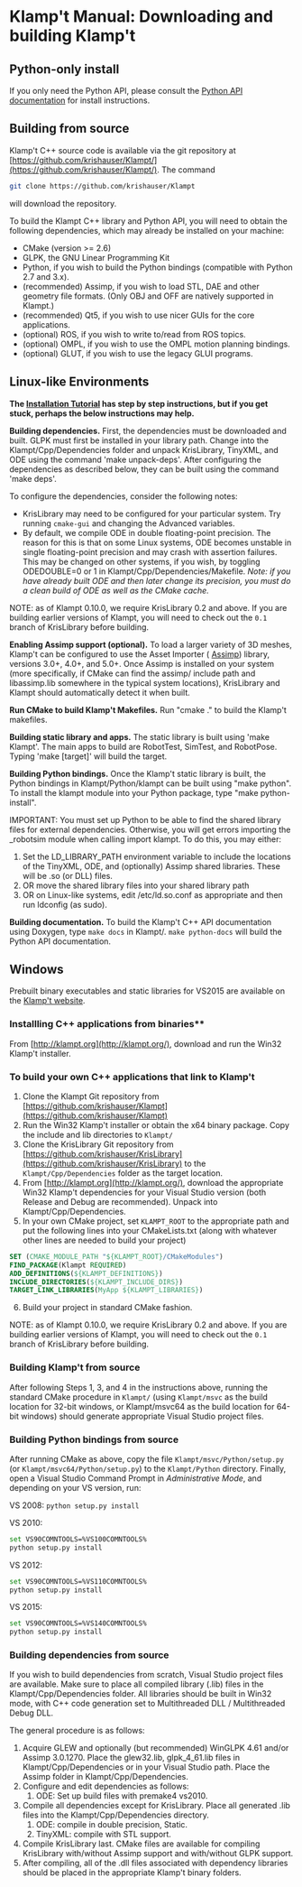 # Klamp't Manual: Downloading and building Klamp't

## Python-only install

If you only need the Python API, please consult the [Python API documentation](http://motion.cs.illinois.edu/sofware/klampt/0.8/pyklampt_docs/Manual-Installation.html) for install instructions.


## Building from source

Klamp't C++ source code is available via the git repository at [https://github.com/krishauser/Klampt/](https://github.com/krishauser/Klampt/). The command
```sh
git clone https://github.com/krishauser/Klampt
```
will download the repository.

To build the Klampt C++ library and Python API, you will need to obtain the following dependencies, which may already be installed on your machine:

- CMake (version &gt;= 2.6)
- GLPK, the GNU Linear Programming Kit
- Python, if you wish to build the Python bindings (compatible with Python 2.7 and 3.x).
- (recommended) Assimp, if you wish to load STL, DAE and other geometry file formats.  (Only OBJ and OFF are natively supported in Klampt.)
- (recommended) Qt5, if you wish to use nicer GUIs for the core applications.
- (optional) ROS, if you wish to write to/read from ROS topics.
- (optional) OMPL, if you wish to use the OMPL motion planning bindings.
- (optional) GLUT, if you wish to use the legacy GLUI programs.




## Linux-like Environments

**The [Installation Tutorial](Tutorials/Install-Linux.md) has step by step instructions, but if you get stuck, perhaps the below instructions may help.**

**Building dependencies.** First, the dependencies must be downloaded and built. GLPK must first be installed in your library path. Change into the Klampt/Cpp/Dependencies folder and unpack KrisLibrary, TinyXML, and ODE using the command 'make unpack-deps'. After configuring the dependencies as described below, they can be built using the command 'make deps'.

To configure the dependencies, consider the following notes:

- KrisLibrary may need to be configured for your particular system. Try running `cmake-gui` and changing the Advanced variables.
- By default, we compile ODE in double floating-point precision.  The reason for this is that on some Linux systems, ODE becomes unstable in single floating-point precision and may crash with assertion failures. This may be changed on other systems, if you wish, by toggling ODEDOUBLE=0 or 1 in Klampt/Cpp/Dependencies/Makefile. _Note: if you have already built ODE and then later change its precision, you must do a clean build of ODE as well as the CMake cache._

NOTE: as of Klampt 0.10.0, we require KrisLibrary 0.2 and above. If you are building earlier versions of Klampt, you will need to check out the `0.1` branch of KrisLibrary before building.

**Enabling Assimp support (optional).** To load a larger variety of 3D meshes, Klamp't can be configured to use the Asset Importer ( [Assimp](http://assimp.sourceforge.net/)) library, versions 3.0+, 4.0+, and 5.0+. Once Assimp is installed on your system (more specifically, if CMake can find the assimp/ include path and libassimp.lib somewhere in the typical system locations), KrisLibrary and Klampt should automatically detect it when built.

**Run CMake to build Klamp't Makefiles.** Run &quot;cmake .&quot; to build the Klamp't makefiles.

**Building static library and apps.** The static library is built using 'make Klampt'. The main apps to build are RobotTest, SimTest, and RobotPose. Typing 'make [target]' will build the target.

**Building Python bindings.** Once the Klamp't static library is built, the Python bindings in Klampt/Python/klampt can be built using &quot;make python&quot;. To install the klampt module into your Python package, type &quot;make python-install&quot;.

IMPORTANT: You must set up Python to be able to find the shared library files for external dependencies. Otherwise, you will get errors importing the \_robotsim module when calling import klampt. To do this, you may either:

1. Set the LD\_LIBRARY\_PATH environment variable to include the locations of the TinyXML, ODE, and (optionally) Assimp shared libraries.  These will be .so (or DLL) files.
2. OR move the shared library files into your shared library path
3. OR on Linux-like systems, edit /etc/ld.so.conf as appropriate and then run ldconfig (as sudo).

**Building documentation.** To build the Klamp't C++ API documentation using Doxygen, type `make docs` in Klampt/. `make python-docs` will build the Python API documentation.



## Windows

Prebuilt binary executables and static libraries for VS2015 are available on the [Klamp't website](http://klampt.org). 

### Installling C++ applications from binaries**

From [http://klampt.org](http://klampt.org/), download and run the Win32 Klamp't installer. 




### To build your own C++ applications that link to Klamp't

1. Clone the Klampt Git repository from [https://github.com/krishauser/Klampt](https://github.com/krishauser/Klampt)
2. Run the Win32 Klamp't installer or obtain the x64 binary package.  Copy the include and lib directories to `Klampt/`
3. Clone the KrisLibrary Git repository from [https://github.com/krishauser/KrisLibrary](https://github.com/krishauser/KrisLibrary) to the `Klampt/Cpp/Dependencies` folder as the target location.
4. From [http://klampt.org](http://klampt.org/), download the appropriate Win32 Klamp't dependencies for your Visual Studio version (both Release and Debug are recommended). Unpack into Klampt/Cpp/Dependencies.
5. In your own CMake project, set `KLAMPT_ROOT` to the appropriate path and put the following lines into your CMakeLists.txt (along with whatever other lines are needed to build your project)
```cmake
SET (CMAKE_MODULE_PATH "${KLAMPT_ROOT}/CMakeModules")
FIND_PACKAGE(Klampt REQUIRED)
ADD_DEFINITIONS(${KLAMPT_DEFINITIONS})
INCLUDE_DIRECTORIES(${KLAMPT_INCLUDE_DIRS})
TARGET_LINK_LIBRARIES(MyApp ${KLAMPT_LIBRARIES})
```
6. Build your project in standard CMake fashion.

NOTE: as of Klampt 0.10.0, we require KrisLibrary 0.2 and above. If you are building earlier versions of Klampt, you will need to check out the `0.1` branch of KrisLibrary before building.

### Building Klamp't from source

After following Steps 1, 3, and 4 in the instructions above, running the standard CMake procedure in `Klampt/` (using `Klampt/msvc` as the build location for 32-bit windows, or Klampt/msvc64 as the build location for 64-bit windows) should generate appropriate Visual Studio project files.

### Building Python bindings from source

After running CMake as above, copy the file `Klampt/msvc/Python/setup.py` (or `Klampt/msvc64/Python/setup.py`) to the `Klampt/Python` directory.  Finally, open a Visual Studio Command Prompt in _Administrative Mode_, and depending on your VS version, run:

VS 2008: `python setup.py install`

VS 2010:
```sh
set VS90COMNTOOLS=%VS100COMNTOOLS%
python setup.py install
```

VS 2012:
```sh
set VS90COMNTOOLS=%VS110COMNTOOLS%
python setup.py install
```

VS 2015:
```sh
set VS90COMNTOOLS=%VS140COMNTOOLS%
python setup.py install
```

### Building dependencies from source

If you wish to build dependencies from scratch, Visual Studio project files are available. Make sure to place all compiled library (.lib) files in the Klampt/Cpp/Dependencies folder.  All libraries should be built in Win32 mode, with C++ code generation set to Multithreaded DLL / Multithreaded Debug DLL.

The general procedure is as follows:

1. Acquire GLEW and optionally (but recommended) WinGLPK 4.61 and/or Assimp 3.0.1270. Place the glew32.lib, glpk\_4\_61.lib files in Klampt/Cpp/Dependencies or in your Visual Studio path. Place the Assimp folder in Klampt/Cpp/Dependencies.
2. Configure and edit dependencies as follows:
    1. ODE: Set up build files with premake4 vs2010.
3. Compile all dependencies except for KrisLibrary. Place all generated .lib files into the Klampt/Cpp/Dependencies directory.
    1. ODE: compile in double precision, Static.
    2. TinyXML: compile with STL support.
4. Compile KrisLibrary last. CMake files are available for compiling KrisLibrary with/without Assimp support and with/without GLPK support. 
5. After compiling, all of the .dll files associated with dependency libraries should be placed in the appropriate Klamp't binary folders.


